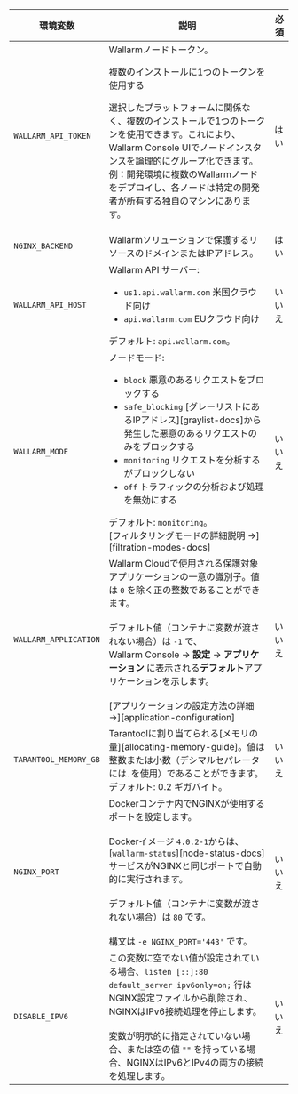 環境変数 | 説明 | 必須
--- | ---- | ----
`WALLARM_API_TOKEN` | Wallarmノードトークン。<br><div class="admonition info"> <p class="admonition-title">複数のインストールに1つのトークンを使用する</p> <p>選択したプラットフォームに関係なく、複数のインストールで1つのトークンを使用できます。これにより、Wallarm Console UIでノードインスタンスを論理的にグループ化できます。例：開発環境に複数のWallarmノードをデプロイし、各ノードは特定の開発者が所有する独自のマシンにあります。</p></div> | はい
`NGINX_BACKEND` | Wallarmソリューションで保護するリソースのドメインまたはIPアドレス。 | はい
`WALLARM_API_HOST` | Wallarm API サーバー:<ul><li>`us1.api.wallarm.com` 米国クラウド向け</li><li>`api.wallarm.com` EUクラウド向け</li></ul>デフォルト: `api.wallarm.com`。 | いいえ
`WALLARM_MODE` | ノードモード:<ul><li>`block` 悪意のあるリクエストをブロックする</li><li>`safe_blocking` [グレーリストにあるIPアドレス][graylist-docs]から発生した悪意のあるリクエストのみをブロックする</li><li>`monitoring` リクエストを分析するがブロックしない</li><li>`off` トラフィックの分析および処理を無効にする</li></ul>デフォルト: `monitoring`。<br>[フィルタリングモードの詳細説明 →][filtration-modes-docs] | いいえ
`WALLARM_APPLICATION` | Wallarm Cloudで使用される保護対象アプリケーションの一意の識別子。値は `0` を除く正の整数であることができます。<br><br>デフォルト値（コンテナに変数が渡されない場合）は `-1` で、Wallarm Console → **設定** → **アプリケーション** に表示される**デフォルト**アプリケーションを示します。<br><br>[アプリケーションの設定方法の詳細 →][application-configuration] | いいえ
`TARANTOOL_MEMORY_GB` | Tarantoolに割り当てられる[メモリの量][allocating-memory-guide]。値は整数または小数（デシマルセパレータには<code>.</code>を使用）であることができます。デフォルト: 0.2 ギガバイト。 | いいえ
`NGINX_PORT` | Dockerコンテナ内でNGINXが使用するポートを設定します。<br><br>Dockerイメージ `4.0.2-1`からは、[`wallarm-status`][node-status-docs] サービスがNGINXと同じポートで自動的に実行されます。<br><br>デフォルト値（コンテナに変数が渡されない場合）は `80` です。<br><br>構文は `-e NGINX_PORT='443'` です。 | いいえ
`DISABLE_IPV6`| この変数に空でない値が設定されている場合、`listen [::]:80 default_server ipv6only=on;` 行はNGINX設定ファイルから削除され、NGINXはIPv6接続処理を停止します。<br><br>変数が明示的に指定されていない場合、または空の値 `""` を持っている場合、NGINXはIPv6とIPv4の両方の接続を処理します。| いいえ